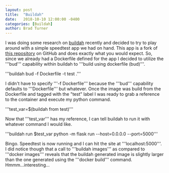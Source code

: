 ```yaml
---
layout: post
title:  "Buildah"
date:   2018-10-10 12:00:00 -0400
categories: [Buildah]
author: Brad Turner
---
```


I was doing some research on [buildah] recently and decided to try to play around with a simple speedtest app we had on hand.  This app is a fork of [this repository] on GitHub and does exactly what you would expect.  So, since we already had a Dockerfile defined for the app I decided to utilize the '''bud''' capability within buildah to '''build using dockerfile (bud)'''.  

'''buildah bud -f Dockerfile -t test .'''

I didn't have to specify '''-f Dockerfile''' because the '''bud''' capability defaults to '''Dockerfile''' but whatever.  Once the image was build from the Dockerfile and tagged with the "test" label I was ready to grab a reference to the container and execute my python command.

'''test_var=$(buildah from test)'''

Now that '''test_var''' has my reference, I can tell buildah to run it with whatever command I would like.

'''buildah run $test_var python -m flask run --host=0.0.0.0 --port=5000'''

Bingo.  Speedtest is now running and I can hit the site at '''localhost:5000'''.  I did notice though that a call to '''buildah images''' as compared to '''docker images''' reveals that the buildah generated image is slightly larger than the one generated using the '''docker build''' command.  Hmmm...interesting...

[buildah]: https://github.com/containers/buildah
[this repository]: https://github.com/adolfintel/speedtest
